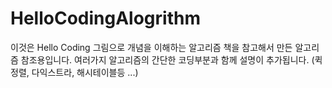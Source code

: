 # HelloCodingAlogrithm

이것은 Hello Coding 그림으로 개념을 이해하는 알고리즘 책을 참고해서 만든 알고리즘 참조용입니다.
여러가지 알고리즘의 간단한 코딩부분과 함께 설명이 추가됩니다.
(퀵정렬, 다익스트라, 해시테이블등 ...)
